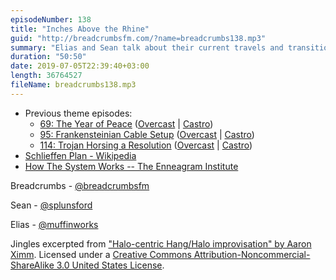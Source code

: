 ```yaml
---
episodeNumber: 138
title: "Inches Above the Rhine"
guid: "http://breadcrumbsfm.com/?name=breadcrumbs138.mp3"
summary: "Elias and Sean talk about their current travels and transitions and reflect on their yearly/semi-yearly/quarterly themes. They end up in a discussion about making mental, emotional, or gut decisions and being at peace with them."
duration: "50:50"
date: 2019-07-05T22:39:40+03:00
length: 36764527
fileName: breadcrumbs138.mp3
---
```


- Previous theme episodes:
    - [69: The Year of Peace](https://breadcrumbs.fm/69/) ([Overcast](https://overcast.fm/+LlyopL77Q) | [Castro](https://castro.fm/episode/wPZkpT))
    - [95: Frankensteinian Cable Setup](https://breadcrumbs.fm/95/) ([Overcast](https://overcast.fm/+LlypTRrO0) | [Castro](https://castro.fm/episode/kmZqKh))
    - [114: Trojan Horsing a Resolution](https://breadcrumbs.fm/114/) ([Overcast](https://overcast.fm/+LlyqHPLKo) | [Castro](https://castro.fm/episode/V5beVT))
- [Schlieffen Plan - Wikipedia](https://en.wikipedia.org/wiki/Schlieffen_Plan)
- [How The System Works -- The Enneagram Institute](https://www.enneagraminstitute.com/how-the-enneagram-system-works)

Breadcrumbs - [@breadcrumbsfm](https://twitter.com/breadcrumbsfm)

Sean - [@splunsford](https://twitter.com/splunsford)

Elias - [@muffinworks](https://twitter.com/muffinworks)

Jingles excerpted from ["Halo-centric Hang/Halo improvisation" by Aaron Ximm](http://freemusicarchive.org/music/aaron_ximm/handpans_and_the_hang/). Licensed under a [Creative Commons Attribution-Noncommercial-ShareAlike 3.0 United States License](http://creativecommons.org/licenses/by-nc-sa/3.0/us/).